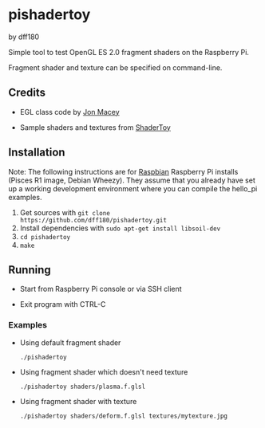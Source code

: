 pishadertoy
===========
by dff180

Simple tool to test OpenGL ES 2.0 fragment shaders on the Raspberry Pi.

Fragment shader and texture can be specified on command-line.

Credits
-------

* EGL class code by [Jon Macey](http://jonmacey.blogspot.de/2012/06/opengl-es-on-raspberry-pi-pt-3-creating.html)

* Sample shaders and textures from [ShaderToy](http://www.iquilezles.org/apps/shadertoy/)


Installation
------------
Note: The following instructions are for [Raspbian](http://www.raspbian.org/) Raspberry Pi installs (Pisces R1 image, Debian Wheezy).
They assume that you already have set up a working development environment where you can compile the hello\_pi examples.

1. Get sources with `git clone https://github.com/dff180/pishadertoy.git`
2. Install dependencies with `sudo apt-get install libsoil-dev`
3. `cd pishadertoy`
4. `make`

Running
-------
* Start from Raspberry Pi console or via SSH client 

* Exit program with CTRL-C

### Examples

* Using default fragment shader

    `./pishadertoy`
    
* Using fragment shader which doesn't need texture

    `./pishadertoy shaders/plasma.f.glsl`
    
* Using fragment shader with texture

    `./pishadertoy shaders/deform.f.glsl textures/mytexture.jpg`
    
